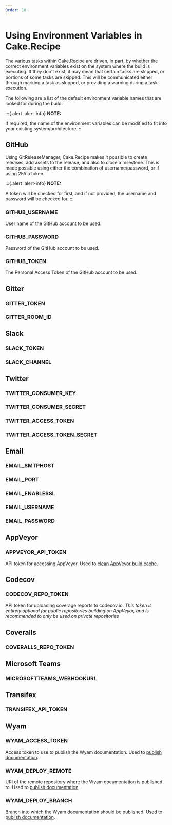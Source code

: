 ```yaml
---
Order: 10
---
```


# Using Environment Variables in Cake.Recipe

The various tasks within Cake.Recipe are driven, in part, by whether the correct environment variables exist on the system where the build is executing.  If they don't exist, it may mean that certain tasks are skipped, or portions of some tasks are skipped.  This will be communicated either through marking a task as skipped, or providing a warning during a task execution.

The following are a list of the default environment variable names that are looked for during the build.

:::{.alert .alert-info}
**NOTE:**

If required, the name of the environment variables can be modified to fit into your existing system/architecture.
:::

## GitHub

Using GitReleaseManager, Cake.Recipe makes it possible to create releases, add assets to the release, and also to close a milestone.  This is made possible using either the combination of username/password, or if using 2FA a token.

:::{.alert .alert-info}
**NOTE:**

A token will be checked for first, and if not provided, the username and password will be checked for.
:::

### GITHUB_USERNAME

User name of the GitHub account to be used.

### GITHUB_PASSWORD

Password of the GitHub account to be used.

### GITHUB_TOKEN

The Personal Access Token of the GitHub account to be used.

## Gitter

### GITTER_TOKEN

### GITTER_ROOM_ID

## Slack

### SLACK_TOKEN

### SLACK_CHANNEL

## Twitter

### TWITTER_CONSUMER_KEY

### TWITTER_CONSUMER_SECRET

### TWITTER_ACCESS_TOKEN

### TWITTER_ACCESS_TOKEN_SECRET

## Email

### EMAIL_SMTPHOST

### EMAIL_PORT

### EMAIL_ENABLESSL

### EMAIL_USERNAME

### EMAIL_PASSWORD

## AppVeyor

### APPVEYOR_API_TOKEN

API token for accessing AppVeyor. Used to [clean AppVeyor build cache](../usage/cleaning-cache).

## Codecov

### CODECOV_REPO_TOKEN

API token for uploading coverage reports to codecov.io. *This token is entirely optional for public repositories building on AppVeyor, and is recommended to only be used on private repositories*

## Coveralls

### COVERALLS_REPO_TOKEN

## Microsoft Teams

### MICROSOFTTEAMS_WEBHOOKURL

## Transifex

### TRANSIFEX_API_TOKEN

## Wyam

### WYAM_ACCESS_TOKEN

Access token to use to publish the Wyam documentation. Used to [publish documentation](../usage/publishing-documentation).

### WYAM_DEPLOY_REMOTE

URI of the remote repository where the Wyam documentation is published to. Used to [publish documentation](../usage/publishing-documentation).

### WYAM_DEPLOY_BRANCH

Branch into which the Wyam documentation should be published. Used to [publish documentation](../usage/publishing-documentation).